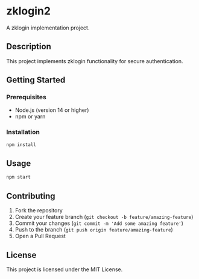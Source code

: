 # zklogin2

A zklogin implementation project.

## Description

This project implements zklogin functionality for secure authentication.

## Getting Started

### Prerequisites

- Node.js (version 14 or higher)
- npm or yarn

### Installation

```bash
npm install
```

## Usage

```bash
npm start
```

## Contributing

1. Fork the repository
2. Create your feature branch (`git checkout -b feature/amazing-feature`)
3. Commit your changes (`git commit -m 'Add some amazing feature'`)
4. Push to the branch (`git push origin feature/amazing-feature`)
5. Open a Pull Request

## License

This project is licensed under the MIT License.
